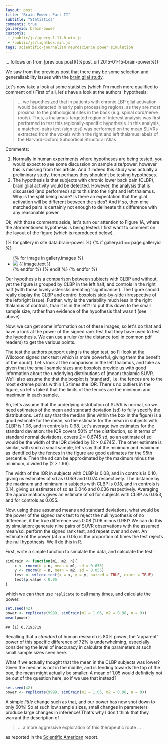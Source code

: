 ```yaml
---
layout: post
title: "Brain Power: Part II"
subtitle: "Statistics"
comments: true
galleryid: brain-power
customjs:
 - /public/js/jquery-1.11.0.min.js
 - /public/js/lightbox.min.js
tags: scientific-journalism neuroscience power simulation
---
```


&hellip; follows on from [previous post]({%post_url 2015-01-15-brain-power%})

We saw from the previous post that there may be some selection and
generalisability issues with the
[brain glial study](http://brain.oxfordjournals.org/content/early/2015/01/08/brain.awu377).

Let's now take a look at some statistics (which I'm much more qualified to
comment on!) First of all, let's have a look at the authors' hypothesis:

> &hellip; we hypothesized that in patients with chronic LBP glial activation
> would be detected in early pain processing regions, as they are most proximal
> to the pathological sites in the back (e.g. spinal cord/nerve roots). Thus, a
> thalamus-targeted region of interest analysis was first performed to test this
> regionally-specific hypothesis. In this analysis, a matched-pairs test (sign
> test) was performed on the mean SUVRs extracted from the voxels within the
> right and left thalamus labels of the Harvard-Oxford Subcortical Structural
> Atlas

Comments:

1. Normally in human experiments where hypotheses are being tested, you would
   expect to see some discussion on sample size/power, however this is missing
   from this article. And if indeed this study was actually a preliminary study,
   then perhaps they shouldn't be testing hypotheses.
2. The hypothesis is that subjects with chronic lower back pain (CLBP), brain
   glial activity would be detected. However, the analysis that is discussed
   (and performed) splits this into the right and left thalamus. Why is the
   split being made? Is there an expectation that the glial activation will be
   different between the sides? And if so, then nine matched pairs is certainly
   not enough to delineate this difference with any reasonable power.

Ok, with those comments aside, let's turn our attention to Figure 1A, where the
aformentioned hypothesis is being tested. I first want to comment on the
layout of the figure (which is reproduced below).

<div>
{% for gallery in site.data.brain-power %}
  {% if gallery.id == page.galleryid %}
	<ul class="rig columns-3">
    {% for image in gallery.images %}
      <li>
        <a href="{{ gallery.imagefolder }}/{{ image.name }}" data-lightbox="{{ gallery.id }}" title="{{ image.title }}">
          <img src="{{ gallery.imagefolder }}/{{ image.thumb }}">
        </a>
		{{ image.text }}
      </li>
    {% endfor %}
    </ol>
  {% endif %}
{% endfor %}
</div>

Our hypothesis is a comparison between subjects with CLBP and without, yet the
figure is grouped by CLBP in the left half, and controls in the right half (with
those lovely asterisks denoting 'significance'). The figure should really
display the CLBP and control boxplots side-by-side (irrespective of the
left/right issue). Further, why is the variability much less in the right
thalamus of controls, than it is in the left? I'd put this down to the small
sample size, rather than evidence of the hypothesis that wasn't (see above).

Now, we can get some information out of these images, so let's do that and have
a look at the power of the signed rank test that they have used to test the
hypothesis. We can use a ruler (or the distance tool in common pdf readers) to
get the various points.

The test the authors pupport using is the sign test, so I'll look at the
Wilcoxon signed rank test (which is more powerful, giving them the benefit of
the doubt). Let's look at the comparison in the left thalamus, and take as given
that the small sample sizes and boxplots provide us with good information about
the underlying distributions of (mean) thalamic SUVR. We'll also assume the that
the boxplot is 'standard', i.e. the fences are to the most extreme points
within 1.5 times the IQR. There's no outliers in the figure, so let's take it
that the limits of the fences are the minimum and maximum in each sample.

So, let's assume that the underlying distribution of SUVR is normal, so we need
estimates of the mean and standard deviation (sd) to fully specify the
distributions. Let's say that the median (line within the box in the figure) is
a good estimate for the mean, so the estimate for the mean in subjects with CLBP
is 1.06, and in controls is 0.98. Let's average two estimates for the standard
deviation: the IQR covers 50% of the distribution, so in terms of standard
normal deviations, covers $2 \times 0.6745$ sd, so an estimate of sd would be
the width of the IQR divided by ($2 \times 0.6745$). The other estimate is
similar, with such a small sample, let's say that the minimum and maximum as
identified by the fences in the figure are good estimates for the 95th
percentile. Then the sd can be approximated by the maximum minus the minimum,
divided by ($2 \times 1.96$).

The width of the IQR in subjects with CLBP is 0.08, and in controls is 0.10,
giving us estimates of sd as 0.059 and 0.074 respectively. The distance by the
maximum and minimum in subjects with CLBP is 0.18, and in controls is 0.14,
giving us estimates of sd as 0.046 and 0.036 respectively. Averaging the
approximations gives an estimate of sd for subjects with CLBP as 0.053, and for
controls as 0.055.

Now, using these assumed means and standard deviations, what would be the power
of the signed rank test to reject the null hypothesis of no difference, if the
true difference was 0.08 (1.06 minus 0.98)? We can do this by simulation:
generate nine pairs of SUVR observations with the assumed mean/sd, perform the
signed rank test, and repeat over and over. An estimate of the power (at
$\alpha=0.05$) is the proportion of times the test rejects the null
hypothesis. We'll do this in R.

First, write a simple function to simulate the data, and calculate the test:


```r
simBrain <- function(m1, m2, n){
	x <- rnorm(n = n, mean = m1, sd = 0.053)
	y <- rnorm(n = n, mean = m2, sd = 0.055)
	test <- wilcox.test(x = x, y = y, paired = TRUE, exact = TRUE)
	test$p.value < 0.05
}
```

which we can then use `replicate` to call many times, and calculate the power:


```r
set.seed(42)
power <- replicate(9999, simBrain(m1 = 1.06, m2 = 0.98, n = 9))
mean(power)
```

```
## [1] 0.7193719
```

Recalling that a *standard* of human research is 80% power, the 'apparent' power
of this specific difference of 72% is underwhelming,
especially considering the level of inaccuracy in calculate the parameters at
such small sample sizes seen here.

What if we actually thought that the mean in the CLBP subjects was lower? Given
the median is not in the middle, and is tending towards the top of the box, the
mean might actually be smaller. A mean of 1.05 would definitely not be out of
the question here, so if we use that instead?


```r
set.seed(42)
power <- replicate(9999, simBrain(m1 = 1.05, m2 = 0.98, n = 9))
```

A simple *little* change such as that, and our power has now shot down to only
60%! So at such low sample sizes, small changes in
parameters produce large changes in inference! That's why I don't think that
they warrant the description of

> &hellip; a more aggressive exploration of this therapeutic route &hellip;

as reported in the
[Scientific American](http://www.scientificamerican.com/article/chronic-pain-associated-with-activation-of-brain-s-glial-cells/) report.
